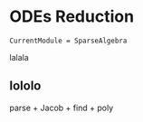 # ODEs Reduction

```@meta
CurrentModule = SparseAlgebra
```

lalala

## lololo

parse + Jacob + find + poly
